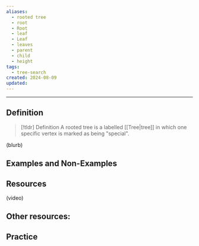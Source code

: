 ```yaml
---
aliases:
  - rooted tree
  - root
  - Root
  - leaf
  - Leaf
  - leaves
  - parent
  - child
  - height
tags:
  - tree-search
created: 2024-08-09
updated:
---
```

---
## Definition 

> [!tldr] Definition
> A rooted tree is a labelled [[Tree|tree]] in which one specific vertex is marked as being "special". 

(blurb)

## Examples and Non-Examples

## Resources 

(video)

Other resources: 
- 

## Practice 

